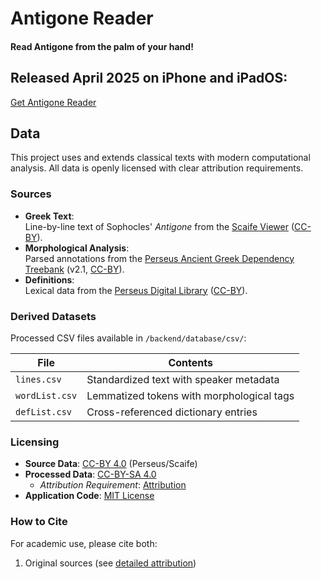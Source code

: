 # Antigone Reader
#### Read Antigone from the palm of your hand!

## Released April 2025 on iPhone and iPadOS:
[Get Antigone Reader](https://apps.apple.com/app/id6745100412)

## Data

This project uses and extends classical texts with modern computational analysis. All data is openly licensed with clear attribution requirements.

### Sources

- **Greek Text**:  
  Line-by-line text of Sophocles' *Antigone* from the [Scaife Viewer](https://scaife.perseus.org/) ([CC-BY](https://creativecommons.org/licenses/by/4.0/)).
- **Morphological Analysis**:  
  Parsed annotations from the [Perseus Ancient Greek Dependency Treebank](https://perseusdl.github.io/treebank_data/) (v2.1, [CC-BY](https://creativecommons.org/licenses/by/4.0/)).
- **Definitions**:  
  Lexical data from the [Perseus Digital Library](http://www.perseus.tufts.edu) ([CC-BY](https://creativecommons.org/licenses/by/4.0/)).

### Derived Datasets

Processed CSV files available in `/backend/database/csv/`:

| File | Contents |
|------|----------|
| `lines.csv` | Standardized text with speaker metadata |
| `wordList.csv` | Lemmatized tokens with morphological tags |
| `defList.csv` | Cross-referenced dictionary entries |

### Licensing

- **Source Data**: [CC-BY 4.0](https://creativecommons.org/licenses/by/4.0/) (Perseus/Scaife)
- **Processed Data**: [CC-BY-SA 4.0](https://creativecommons.org/licenses/by-sa/4.0/)
  - *Attribution Requirement*: [Attribution](backend/database/csv/ATTRIBUTION.md)
- **Application Code**: [MIT License](backend/database/csv/LICENSE.md)

### How to Cite

For academic use, please cite both:

1. Original sources (see [detailed attribution](/backend/database/csv/ATTRIBUTION.md))
